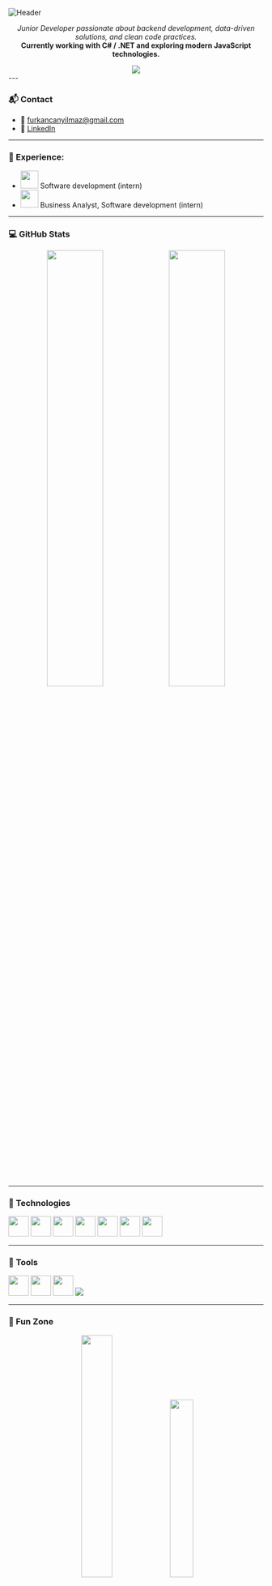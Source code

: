 ![Header](github-header-image.png)

<p align="center">
  <em>Junior Developer passionate about backend development, data-driven solutions, and clean code practices.</em><br>
  <strong>Currently working with C# / .NET and exploring modern JavaScript technologies.</strong>
</p>
<div align="center">
  <img src="https://visitor-badge.laobi.icu/badge?page_id=furkancanyilmaz61.furkancanyilmaz61&"  />
</div>
---

### 📬 Contact

- 📧 [furkancanyilmaz@gmail.com](mailto:furkancanyilmaz@gmail.com)  
- 💼 [LinkedIn](https://www.linkedin.com/in/furkancan-y%C4%B1lmaz-2bb6882b5)

---

  ### 💼 Experience:
 - <img src="agito-logo-1-1.png" width="35"> Software development (intern)
 - <img src="csa_logo.png" width="35"> Business Analyst, Software development (intern)

---

### 💻 GitHub Stats

<p align="center">
  <img src="https://github-readme-stats.vercel.app/api?username=furkancanyilmaz61&show_icons=true&theme=tokyonight" width="47%" />
  <img src="https://github-readme-stats.vercel.app/api/top-langs/?username=furkancanyilmaz61&layout=compact&theme=tokyonight" width="47%" />
</p>

---

### 🚀 Technologies

<p align="left">
  <img src="https://cdn.jsdelivr.net/gh/devicons/devicon/icons/csharp/csharp-original.svg" width="40"/>
  <img src="https://cdn.jsdelivr.net/gh/devicons/devicon/icons/dot-net/dot-net-original.svg" width="40"/>
  <img src="https://cdn.jsdelivr.net/gh/devicons/devicon/icons/javascript/javascript-original.svg" width="40"/>
  <img src="https://cdn.jsdelivr.net/gh/devicons/devicon/icons/react/react-original.svg" width="40"/>
  <img src="https://cdn.jsdelivr.net/gh/devicons/devicon/icons/css3/css3-original.svg" width="40"/>
  <img src="https://cdn.jsdelivr.net/gh/devicons/devicon/icons/html5/html5-original.svg" width="40"/>
  <img src="https://cdn.jsdelivr.net/gh/devicons/devicon/icons/postgresql/postgresql-original.svg" width="40"/>
</p>

---

### 🧰 Tools

<p align="left">
  <img src="https://cdn.jsdelivr.net/gh/devicons/devicon/icons/vscode/vscode-original.svg" width="40"/>
  <img src="https://cdn.jsdelivr.net/gh/devicons/devicon/icons/unity/unity-original.svg" width="40"/>
  <img src="https://cdn.jsdelivr.net/gh/devicons/devicon/icons/visualstudio/visualstudio-plain.svg" width="40"/>
  <img src="https://img.shields.io/badge/Microsoft_Excel-217346?style=flat-square&logo=microsoft-excel&logoColor=white"/>
</p>

---

### 🎨 Fun Zone

<p align="center">
  <img src="giphy.gif" width="35%">
  <img src="giphysecond.gif" width="30%">
</p>
